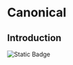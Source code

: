 # Canonical

## Introduction

![Static Badge](https://img.shields.io/badge/profile-parham-orange?style=for-the-badge&logo=canonical&logoColor=orange&link=https%3A%2F%2Fcanonical.com%2Fcareers%2Fapplication%2FgAAAAABlalLvtMnbzDjmz_r6cBUgf8LbEjhfKJVdEfYhB4mgJSuQTzWbgIrHdLWm8LFc3F3otrwqfT6AVgj_Zxwp7mcendkSeg%3D%3D)
